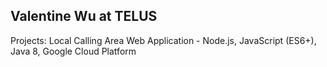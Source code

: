 ## Valentine Wu at TELUS

Projects:
Local Calling Area Web Application - Node.js, JavaScript (ES6+), Java 8, Google Cloud Platform
